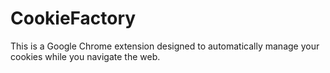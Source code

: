 # CookieFactory
This is a Google Chrome extension designed to automatically manage your cookies while you navigate the web.
